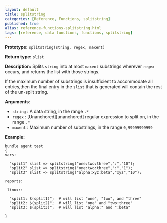 ```yaml
---
layout: default
title: splitstring
categories: [Reference, Functions, splitstring]
published: true
alias: reference-functions-splitstring.html
tags: [reference, data functions, functions, splitstring]
---
```


**Prototype:** `splitstring(string, regex, maxent)`

**Return type:** `slist`

**Description:** Splits `string` into at most `maxent` substrings wherever 
`regex` occurs, and  returns the list with those strings.

If the maximum number of substrings is insufficient to accommodate all 
entries,then the final entry in the `slist` that is generated will contain the 
rest of the un-split string.

**Arguments**:

* `string` : A data string, in the range `.*`
* `regex` : [Unanchored][unanchored] regular expression to split on, in the range `.*`
* `maxent` : Maximum number of substrings, in the range `0,99999999999`   

**Example:**

```cf3
bundle agent test
{
vars:

  "split1" slist => splitstring("one:two:three",":","10");
  "split2" slist => splitstring("one:two:three",":","1");
  "split3" slist => splitstring("alpha:xyz:beta","xyz","10");

reports:

 linux::

  "split1: $(split1)";  # will list "one", "two", and "three"
  "split2: $(split2)";  # will list "one" and "two:three"
  "split3: $(split3)";  # will list "alpha:" and ":beta"

}
```
